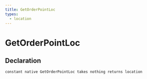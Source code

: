 ```yaml
---
title: GetOrderPointLoc
types:
  - location
---
```


# GetOrderPointLoc

## Declaration

```
constant native GetOrderPointLoc takes nothing returns location
```
